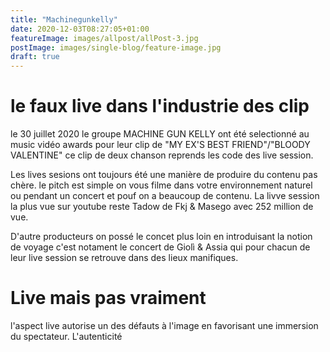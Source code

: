 ```yaml
---
title: "Machinegunkelly"
date: 2020-12-03T08:27:05+01:00
featureImage: images/allpost/allPost-3.jpg
postImage: images/single-blog/feature-image.jpg
draft: true
---
```


# le faux live dans l'industrie des clip
le 30 juillet 2020 le groupe MACHINE GUN KELLY ont été selectionné au music vidéo awards pour leur clip de "MY EX'S BEST FRIEND"/"BLOODY VALENTINE" ce clip de deux chanson reprends les code des live session.

Les lives sesions ont toujours été une manière de produire du contenu pas chère. le pitch est simple on vous filme dans votre environnement naturel ou pendant un concert et pouf on a beaucoup de contenu. La livve session la plus vue sur youtube reste Tadow de Fkj & Masego avec 252 million de vue.

D'autre producteurs on possé le concet plus loin en introduisant la notion de voyage c'est notament le concert de Giolì & Assia qui pour chacun de leur live session se retrouve dans des lieux manifiques.

# Live mais pas vraiment 
l'aspect live autorise un des défauts à l'image en favorisant une immersion du spectateur. L'autenticité  